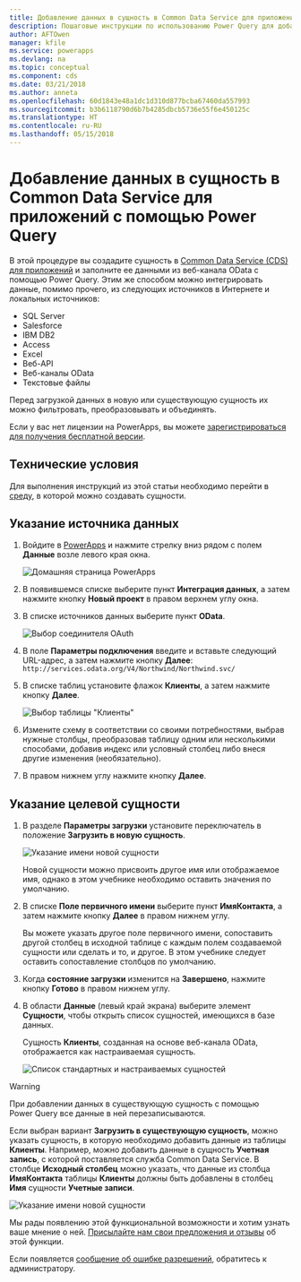 ```yaml
---
title: Добавление данных в сущность в Common Data Service для приложений с помощью Power Query | Документы Майкрософт
description: Пошаговые инструкции по использованию Power Query для добавления данных в новую или существующую сущность в Common Data Service (CDS) для приложений из другого источника данных.
author: AFTOwen
manager: kfile
ms.service: powerapps
ms.devlang: na
ms.topic: conceptual
ms.component: cds
ms.date: 03/21/2018
ms.author: anneta
ms.openlocfilehash: 60d1843e48a1dc1d310d877bcba67460da557993
ms.sourcegitcommit: b3b6118790d6b7b4285dbcb5736e55f6e450125c
ms.translationtype: HT
ms.contentlocale: ru-RU
ms.lasthandoff: 05/15/2018
---
```

# <a name="add-data-to-an-entity-in-common-data-service-for-apps-by-using-power-query"></a>Добавление данных в сущность в Common Data Service для приложений с помощью Power Query
В этой процедуре вы создадите сущность в [Common Data Service (CDS) для приложений](data-platform-intro.md) и заполните ее данными из веб-канала OData с помощью Power Query. Этим же способом можно интегрировать данные, помимо прочего, из следующих источников в Интернете и локальных источников:

* SQL Server
* Salesforce
* IBM DB2
* Access
* Excel
* Веб-API
* Веб-каналы OData
* Текстовые файлы

Перед загрузкой данных в новую или существующую сущность их можно фильтровать, преобразовывать и объединять.

Если у вас нет лицензии на PowerApps, вы можете [зарегистрироваться для получения бесплатной версии](../signup-for-powerapps.md).

## <a name="prerequisites"></a>Технические условия
Для выполнения инструкций из этой статьи необходимо перейти в [среду](../canvas-apps/working-with-environments.md), в которой можно создавать сущности.

## <a name="specify-the-source-data"></a>Указание источника данных

1. Войдите в [PowerApps](https://web.powerapps.com) и нажмите стрелку вниз рядом с полем **Данные** возле левого края окна.

    ![Домашняя страница PowerApps](./media/data-platform-cds-newentity-pq/sign-in.png)

1. В появившемся списке выберите пункт **Интеграция данных**, а затем нажмите кнопку **Новый проект** в правом верхнем углу окна.

1. В списке источников данных выберите пункт **OData**.

    ![Выбор соединителя OAuth](./media/data-platform-cds-newentity-pq/choose-odata.png)

1. В поле **Параметры подключения** введите и вставьте следующий URL-адрес, а затем нажмите кнопку **Далее**:<br>
`http://services.odata.org/V4/Northwind/Northwind.svc/`

1. В списке таблиц установите флажок **Клиенты**, а затем нажмите кнопку **Далее**.

    ![Выбор таблицы "Клиенты"](./media/data-platform-cds-newentity-pq/select-table.png)

1. Измените схему в соответствии со своими потребностями, выбрав нужные столбцы, преобразовав таблицу одним или несколькими способами, добавив индекс или условный столбец либо внеся другие изменения (необязательно).

1. В правом нижнем углу нажмите кнопку **Далее**.

## <a name="specify-the-target-entity"></a>Указание целевой сущности
1. В разделе **Параметры загрузки** установите переключатель в положение **Загрузить в новую сущность**.

    ![Указание имени новой сущности](./media/data-platform-cds-newentity-pq/new-entity-name.png)

    Новой сущности можно присвоить другое имя или отображаемое имя, однако в этом учебнике необходимо оставить значения по умолчанию.

1. В списке **Поле первичного имени** выберите пункт **ИмяКонтакта**, а затем нажмите кнопку **Далее** в правом нижнем углу.

    Вы можете указать другое поле первичного имени, сопоставить другой столбец в исходной таблице с каждым полем создаваемой сущности или сделать и то, и другое. В этом учебнике следует оставить сопоставление столбцов по умолчанию.

1. Когда **состояние загрузки** изменится на **Завершено**, нажмите кнопку **Готово** в правом нижнем углу.

1. В области **Данные** (левый край экрана) выберите элемент **Сущности**, чтобы открыть список сущностей, имеющихся в базе данных.

    Сущность **Клиенты**, созданная на основе веб-канала OData, отображается как настраиваемая сущность.

    ![Список стандартных и настраиваемых сущностей](./media/data-platform-cds-newentity-pq/entity-list.png)

> [!WARNING]
> При добавлении данных в существующую сущность с помощью Power Query все данные в ней перезаписываются.

Если выбран вариант **Загрузить в существующую сущность**, можно указать сущность, в которую необходимо добавить данные из таблицы **Клиенты**. Например, можно добавить данные в сущность **Учетная запись**, с которой поставляется служба Common Data Service. В столбце **Исходный столбец** можно указать, что данные из столбца **ИмяКонтакта** таблицы **Клиенты** должны быть добавлены в столбец **Имя** сущности **Учетные записи**.

![Указание имени новой сущности](./media/data-platform-cds-newentity-pq/existing-entity.png)

Мы рады появлению этой функциональной возможности и хотим узнать ваше мнение о ней. [Присылайте нам свои предложения и отзывы](https://powerusers.microsoft.com/t5/PowerApps-Community/ct-p/PowerApps1) об этой функции.

Если появляется [сообщение об ошибке разрешений](data-platform-cds-newentity-troubleshooting-mashup.md), обратитесь к администратору.
